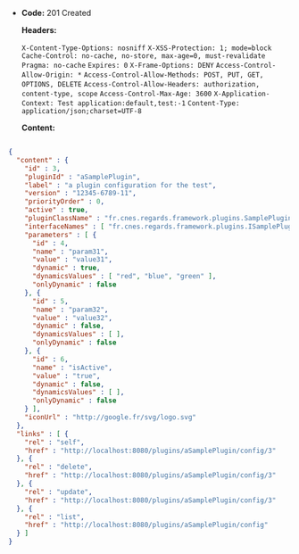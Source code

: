 * **Code:** 201 Created

  **Headers:**

  `X-Content-Type-Options: nosniff`
  `X-XSS-Protection: 1; mode=block`
  `Cache-Control: no-cache, no-store, max-age=0, must-revalidate`
  `Pragma: no-cache`
  `Expires: 0`
  `X-Frame-Options: DENY`
  `Access-Control-Allow-Origin: *`
  `Access-Control-Allow-Methods: POST, PUT, GET, OPTIONS, DELETE`
  `Access-Control-Allow-Headers: authorization, content-type, scope`
  `Access-Control-Max-Age: 3600`
  `X-Application-Context: Test application:default,test:-1`
  `Content-Type: application/json;charset=UTF-8`

  **Content:**

```json

{
  "content" : {
    "id" : 3,
    "pluginId" : "aSamplePlugin",
    "label" : "a plugin configuration for the test",
    "version" : "12345-6789-11",
    "priorityOrder" : 0,
    "active" : true,
    "pluginClassName" : "fr.cnes.regards.framework.plugins.SamplePlugin",
    "interfaceNames" : [ "fr.cnes.regards.framework.plugins.ISamplePlugin" ],
    "parameters" : [ {
      "id" : 4,
      "name" : "param31",
      "value" : "value31",
      "dynamic" : true,
      "dynamicsValues" : [ "red", "blue", "green" ],
      "onlyDynamic" : false
    }, {
      "id" : 5,
      "name" : "param32",
      "value" : "value32",
      "dynamic" : false,
      "dynamicsValues" : [ ],
      "onlyDynamic" : false
    }, {
      "id" : 6,
      "name" : "isActive",
      "value" : "true",
      "dynamic" : false,
      "dynamicsValues" : [ ],
      "onlyDynamic" : false
    } ],
    "iconUrl" : "http://google.fr/svg/logo.svg"
  },
  "links" : [ {
    "rel" : "self",
    "href" : "http://localhost:8080/plugins/aSamplePlugin/config/3"
  }, {
    "rel" : "delete",
    "href" : "http://localhost:8080/plugins/aSamplePlugin/config/3"
  }, {
    "rel" : "update",
    "href" : "http://localhost:8080/plugins/aSamplePlugin/config/3"
  }, {
    "rel" : "list",
    "href" : "http://localhost:8080/plugins/aSamplePlugin/config"
  } ]
}
```
